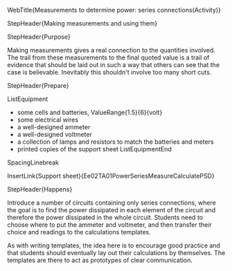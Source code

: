 WebTitle{Measurements to determine power: series connections(Activity)}

StepHeader{Making measurements and using them}

StepHeader{Purpose}

Making measurements gives a real connection to the quantities involved. The trail from these measurements to the final quoted value is a trail of evidence that should be laid out in such a way that others can see that the case is believable. Inevitably this shouldn't involve too many short cuts.

StepHeader{Prepare}

ListEquipment
- some cells and batteries, ValueRange{1.5}{6}{volt}
- some electrical wires
- a well-designed ammeter
- a well-designed voltmeter
- a collection of lamps and resistors to match the batteries and meters
- printed copies of the support sheet
ListEquipmentEnd

SpacingLinebreak

InsertLink{Support sheet}{Ee02TA01PowerSeriesMeasureCalculatePSD}

StepHeader{Happens}

Introduce a number of circuits containing only series connections, where the goal is to find the power dissipated in each element of the circuit and therefore the power dissipated in the whole circuit. Students need to choose where to put the ammeter and voltmeter, and then transfer their choice and readings to the calculations templates.

As with writing templates, the idea here is to encourage good practice and that students should eventually lay out their calculations by themselves. The templates are there to act as prototypes of clear communication.

